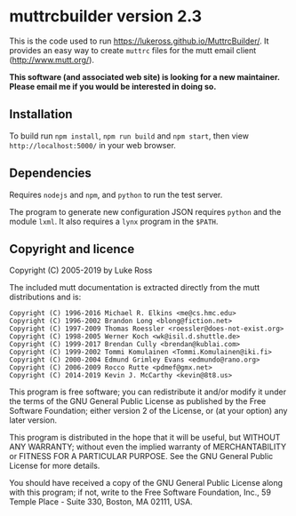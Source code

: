 # muttrcbuilder version 2.3

This is the code used to run <https://lukeross.github.io/MuttrcBuilder/>. It
provides an easy way to create `muttrc` files for the mutt email client
(<http://www.mutt.org/>).

**This software (and associated web site) is looking for a new maintainer.
Please email me if you would be interested in doing so.**

## Installation

To build run `npm install`, `npm run build` and `npm start`, then view
`http://localhost:5000/` in your web browser.

## Dependencies

Requires `nodejs` and `npm`, and `python` to run the test server.

The program to generate new configuration JSON requires `python` and the
module `lxml`.  It also requires a `lynx` program in the `$PATH`.

## Copyright and licence

Copyright (C) 2005-2019 by Luke Ross

The included mutt documentation is extracted directly from the mutt
distributions and is:

    Copyright (C) 1996-2016 Michael R. Elkins <me@cs.hmc.edu>
    Copyright (C) 1996-2002 Brandon Long <blong@fiction.net>
    Copyright (C) 1997-2009 Thomas Roessler <roessler@does-not-exist.org>
    Copyright (C) 1998-2005 Werner Koch <wk@isil.d.shuttle.de>
    Copyright (C) 1999-2017 Brendan Cully <brendan@kublai.com>
    Copyright (C) 1999-2002 Tommi Komulainen <Tommi.Komulainen@iki.fi>
    Copyright (C) 2000-2004 Edmund Grimley Evans <edmundo@rano.org>
    Copyright (C) 2006-2009 Rocco Rutte <pdmef@gmx.net>
    Copyright (C) 2014-2019 Kevin J. McCarthy <kevin@8t8.us>

This program is free software; you can redistribute it and/or modify
it under the terms of the GNU General Public License as published by
the Free Software Foundation; either version 2 of the License, or
(at your option) any later version.

This program is distributed in the hope that it will be useful,
but WITHOUT ANY WARRANTY; without even the implied warranty of
MERCHANTABILITY or FITNESS FOR A PARTICULAR PURPOSE.  See the
GNU General Public License for more details.

You should have received a copy of the GNU General Public License
along with this program; if not, write to the Free Software
Foundation, Inc., 59 Temple Place - Suite 330, Boston, MA  02111, USA.
